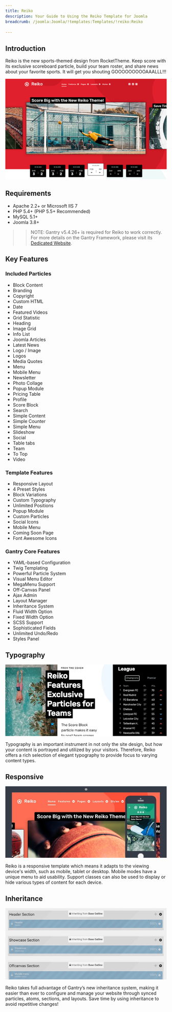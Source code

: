 ```yaml
---
title: Reiko
description: Your Guide to Using the Reiko Template for Joomla
breadcrumb: /joomla:Joomla/!templates:Templates/!reiko:Reiko

---
```


Introduction
-----

Reiko is the new sports-themed design from RocketTheme. Keep score with its exclusive scoreboard particle, build your team roster, and share news about your favorite sports. It will get you shouting GOOOOOOOOOAAALLL!!!

![](assets/reiko.png)

Requirements
-----

* Apache 2.2+ or Microsoft IIS 7
* PHP 5.4+ (PHP 5.5+ Recommended)
* MySQL 5.1+
* Joomla 3.8+

>> NOTE: Gantry v5.4.26+ is required for Reiko to work correctly. For more details on the Gantry Framework, please visit its [Dedicated Website](http://gantry.org).

Key Features
-----


### Included Particles

* Block Content
* Branding
* Copyright
* Custom HTML
* Date
* Featured Videos
* Grid Statistic
* Heading
* Image Grid
* Info List
* Joomla Articles
* Latest News
* Logo / Image
* Logos
* Media Quotes
* Menu
* Mobile Menu
* Newsletter
* Photo Collage
* Popup Module
* Pricing Table
* Profile
* Score Block
* Search
* Simple Content
* Simple Counter
* Simple Menu
* Slideshow
* Social
* Table tabs
* Team
* To Top
* Video 

### Template Features

* Responsive Layout
* 4 Preset Styles
* Block Variations
* Custom Typography
* Unlimited Positions
* Popup Module
* Custom Particles
* Social Icons
* Mobile Menu
* Coming Soon Page
* Font Awesome Icons 

### Gantry Core Features

* YAML-based Configuration
* Twig Templating
* Powerful Particle System
* Visual Menu Editor
* MegaMenu Support
* Off-Canvas Panel
* Ajax Admin
* Layout Manager
* Inheritance System
* Fluid Width Option
* Fixed Width Option
* SCSS Support
* Sophisticated Fields
* Unlimited Undo/Redo
* Styles Panel

## Typography

![Typography](assets/ft-2.jpg)

Typography is an important instrument in not only the site design, but how your content is portrayed and utilized by your visitors. Therefore, Reiko offers a rich selection of elegant typography to provide focus to varying content types.

## Responsive

![Responsive](assets/ft-3.jpg)

Reiko is a responsive template which means it adapts to the viewing device's width, such as mobile, tablet or desktop. Mobile modes have a unique menu to aid usability. Support classes can also be used to display or hide various types of content for each device.

## Inheritance

![Inheritance](assets/ft-4.jpg)

Reiko takes full advantage of Gantry’s new inheritance system, making it easier than ever to configure and manage your website through synced particles, atoms, sections, and layouts. Save time by using inheritance to avoid repetitive changes!

